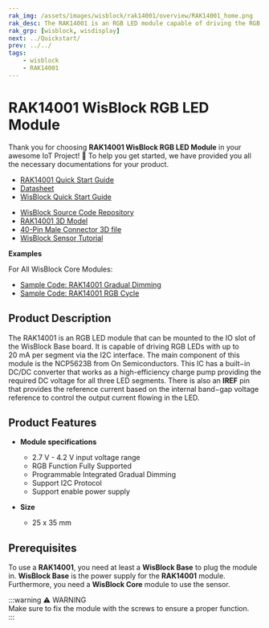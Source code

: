 ```yaml
---
rak_img: /assets/images/wisblock/rak14001/overview/RAK14001_home.png
rak_desc: The RAK14001 is an RGB LED module capable of driving the RGB LEDs up to 20mA per segment via the I2C interface. It uses the NCP5623B of On Semiconductors that has a built−in DC/DC converter. 
rak_grp: [wisblock, wisdisplay]
next: ../Quickstart/
prev: ../../
tags:
    - wisblock
    - RAK14001
---
```



# RAK14001 WisBlock RGB LED Module

Thank you for choosing **RAK14001 WisBlock RGB LED Module** in your awesome IoT Project! 🎉 To help you get started, we have provided you all the necessary documentations for your product.

* [RAK14001 Quick Start Guide](../Quickstart/)
* [Datasheet](../Datasheet/)
* <a href="../../Quickstart/" target="_blank">WisBlock Quick Start Guide</a>
<!---* [WisBlock Quick Start Guide](../../Quickstart/)-->
* [WisBlock Source Code Repository](https://github.com/RAKWireless/WisBlock/)
* [RAK14001 3D Model](https://downloads.rakwireless.com/3D_File/WisBlock/)
* [40-Pin Male Connector 3D file](https://downloads.rakwireless.com/3D_File/Accessory/WisConnector/M40S1003K6M.stp)
* [WisBlock Sensor Tutorial](/Knowledge-Hub/Learn/WisBlock-Sensor-Tutorial/)

**Examples**

For All WisBlock Core Modules:
* [Sample Code: RAK14001 Gradual Dimming](https://github.com/RAKWireless/WisBlock/blob/master/examples/common/IO/RAK14001_NCP5623_GradualDimming/RAK14001_NCP5623_GradualDimming.ino)
* [Sample Code: RAK14001 RGB Cycle](https://github.com/RAKWireless/WisBlock/blob/master/examples/common/IO/RAK14001_NCP5623_RGBCycle/RAK14001_NCP5623_RGBCycle.ino)

## Product Description

The RAK14001 is an RGB LED module that can be mounted to the IO slot of the WisBlock Base board. It is capable of driving RGB LEDs with up to 20&nbsp;mA per segment via the I2C interface. The main component of this module is the NCP5623B from On Semiconductors. This IC has a built−in DC/DC converter that works as a high-efficiency charge pump providing the required DC voltage for all three LED segments. There is also an **IREF** pin that provides the reference current based on the internal band−gap voltage reference to control the output current flowing in the LED.

## Product Features

* **Module specifications**
    * 2.7&nbsp;V - 4.2&nbsp;V input voltage range
    * RGB Function Fully Supported
    * Programmable Integrated Gradual Dimming
    * Support I2C Protocol
    * Support enable power supply 

* **Size**
    * 25 x 35&nbsp;mm

## Prerequisites

To use a **RAK14001**, you need at least a **WisBlock Base** to plug the module in. **WisBlock Base** is the power supply for the **RAK14001** module. Furthermore, you need a **WisBlock Core** module to use the sensor.

:::warning ⚠️ WARNING    
Make sure to fix the module with the screws to ensure a proper function.    
:::